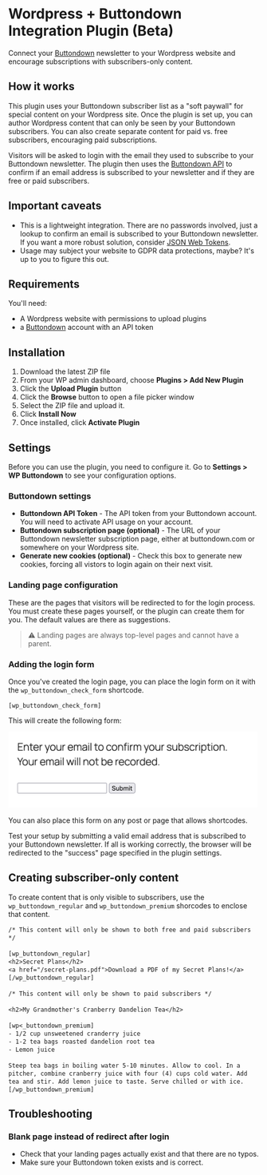 # Wordpress + Buttondown Integration Plugin (Beta)

Connect your [Buttondown](https://buttondown.com) newsletter to your Wordpress website and encourage subscriptions with subscribers-only content.

## How it works

This plugin uses your Buttondown subscriber list as a "soft paywall" for special content on your Wordpress site. Once the plugin is set up, you can author Wordpress content that can only be seen by your Buttondown subscribers. You can also create separate content for paid vs. free subscribers, encouraging paid subscriptions.

Visitors will be asked to login with the email they used to subscribe to your Buttondown newsletter. The plugin then uses the [Buttondown API](https://docs.buttondown.com/api-introduction) to confirm if an email address is subscribed to your newsletter and if they are free or paid subscribers.

## Important caveats

- This is a lightweight integration. There are no passwords involved, just a lookup to confirm an email is subscribed to your Buttondown newsletter. If you want a more robust solution, consider [JSON Web Tokens](https://jwt.io/).
- Usage may subject your website to GDPR data protections, maybe? It's up to you to figure this out.

## Requirements

You'll need:

- A Wordpress website with permissions to upload plugins
- a [Buttondown](https://buttondown.com) account with an API token

## Installation

1. Download the latest ZIP file
2. From your WP admin dashboard, choose **Plugins > Add New Plugin**
3. Click the **Upload Plugin** button
4. Click the **Browse** button to open a file picker window
5. Select the ZIP file and upload it.
6. Click **Install Now**
7. Once installed, click **Activate Plugin**

## Settings

Before you can use the plugin, you need to configure it. Go to **Settings > WP Buttondown** to see your configuration options.

### Buttondown settings

* **Buttondown API Token** - The API token from your Buttondown account. You will need to activate API usage on your account.
* **Buttondown subscription page (optional)** - The URL of your Buttondown newsletter subscription page, either at buttondown.com or somewhere on your Wordpress site.
* **Generate new cookies (optional)** - Check this box to generate new cookies, forcing all vistors to login again on their next visit.

### Landing page configuration

These are the pages that visitors will be redirected to for the login process. You must create these pages yourself, or the plugin can create them for you. The default values are there as suggestions.

> ⚠️ Landing pages are always top-level pages and cannot have a parent.

### Adding the login form

Once you've created the login page, you can place the login form on it with the `wp_buttondown_check_form` shortcode.

```
[wp_buttondown_check_form]
```

This will create the following form:

<img src="./login-form-sample.png" style="max-width: 500px;" />

You can also place this form on any post or page that allows shortcodes.

Test your setup by submitting a valid email address that is subscribed to your Buttondown newsletter. If all is working correctly, the browser will be redirected to the "success" page specified in the plugin settings.

## Creating subscriber-only content

To create content that is only visible to subscribers, use the `wp_buttondown_regular` and `wp_buttondown_premium` shorcodes to enclose that content.

```
/* This content will only be shown to both free and paid subscribers */

[wp_buttondown_regular]
<h2>Secret Plans</h2>
<a href="/secret-plans.pdf">Download a PDF of my Secret Plans!</a>
[/wp_buttondown_regular]

/* This content will only be shown to paid subscribers */

<h2>My Grandmother's Cranberry Dandelion Tea</h2>

[wp<_buttondown_premium]
- 1/2 cup unsweetened cranderry juice
- 1-2 tea bags roasted dandelion root tea
- Lemon juice

Steep tea bags in boiling water 5-10 minutes. Allow to cool. In a pitcher, combine cranberry juice with four (4) cups cold water. Add tea and stir. Add lemon juice to taste. Serve chilled or with ice.
[/wp_buttondown_premium]

```

## Troubleshooting

### Blank page instead of redirect after login
- Check that your landing pages actually exist and that there are no typos.
- Make sure your Buttondown token exists and is correct.
